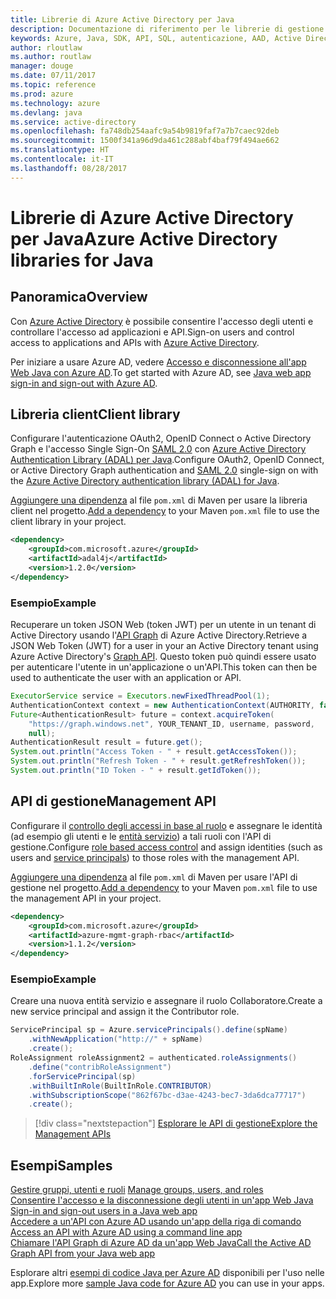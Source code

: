 ```yaml
---
title: Librerie di Azure Active Directory per Java
description: Documentazione di riferimento per le librerie di gestione e client di Azure Active Directory per Java
keywords: Azure, Java, SDK, API, SQL, autenticazione, AAD, Active Directory, Graph, OAuth 2.0
author: rloutlaw
ms.author: routlaw
manager: douge
ms.date: 07/11/2017
ms.topic: reference
ms.prod: azure
ms.technology: azure
ms.devlang: java
ms.service: active-directory
ms.openlocfilehash: fa748db254aafc9a54b9819faf7a7b7caec92deb
ms.sourcegitcommit: 1500f341a96d9da461c288abf4baf79f494ae662
ms.translationtype: HT
ms.contentlocale: it-IT
ms.lasthandoff: 08/28/2017
---
```

# <a name="azure-active-directory-libraries-for-java"></a><span data-ttu-id="f68b0-104">Librerie di Azure Active Directory per Java</span><span class="sxs-lookup"><span data-stu-id="f68b0-104">Azure Active Directory libraries for Java</span></span>

## <a name="overview"></a><span data-ttu-id="f68b0-105">Panoramica</span><span class="sxs-lookup"><span data-stu-id="f68b0-105">Overview</span></span>

<span data-ttu-id="f68b0-106">Con [Azure Active Directory](/azure/active-directory/active-directory-whatis) è possibile consentire l'accesso degli utenti e controllare l'accesso ad applicazioni e API.</span><span class="sxs-lookup"><span data-stu-id="f68b0-106">Sign-on users and control access to applications and APIs with [Azure Active Directory](/azure/active-directory/active-directory-whatis).</span></span>

<span data-ttu-id="f68b0-107">Per iniziare a usare Azure AD, vedere [Accesso e disconnessione all'app Web Java con Azure AD](/azure/active-directory/develop/active-directory-devquickstarts-webapp-java).</span><span class="sxs-lookup"><span data-stu-id="f68b0-107">To get started with Azure AD, see [Java web app sign-in and sign-out with Azure AD](/azure/active-directory/develop/active-directory-devquickstarts-webapp-java).</span></span>

## <a name="client-library"></a><span data-ttu-id="f68b0-108">Libreria client</span><span class="sxs-lookup"><span data-stu-id="f68b0-108">Client library</span></span>

<span data-ttu-id="f68b0-109">Configurare l'autenticazione OAuth2, OpenID Connect o Active Directory Graph e l'accesso Single Sign-On [SAML 2.0](https://docs.microsoft.com/azure/active-directory/develop/active-directory-saml-protocol-reference) con [Azure Active Directory Authentication Library (ADAL) per Java](https://github.com/AzureAD/azure-activedirectory-library-for-java).</span><span class="sxs-lookup"><span data-stu-id="f68b0-109">Configure OAuth2, OpenID Connect, or Active Directory Graph authentication and [SAML 2.0](https://docs.microsoft.com/azure/active-directory/develop/active-directory-saml-protocol-reference) single-sign on with the [Azure Active Directory authentication library (ADAL) for Java](https://github.com/AzureAD/azure-activedirectory-library-for-java).</span></span>

<span data-ttu-id="f68b0-110">[Aggiungere una dipendenza](https://maven.apache.org/guides/getting-started/index.html#How_do_I_use_external_dependencies) al file `pom.xml` di Maven per usare la libreria client nel progetto.</span><span class="sxs-lookup"><span data-stu-id="f68b0-110">[Add a dependency](https://maven.apache.org/guides/getting-started/index.html#How_do_I_use_external_dependencies) to your Maven `pom.xml` file to use the client library in your project.</span></span>

```XML
<dependency>
    <groupId>com.microsoft.azure</groupId>
    <artifactId>adal4j</artifactId>
    <version>1.2.0</version>
</dependency>
```   

### <a name="example"></a><span data-ttu-id="f68b0-111">Esempio</span><span class="sxs-lookup"><span data-stu-id="f68b0-111">Example</span></span>

<span data-ttu-id="f68b0-112">Recuperare un token JSON Web (token JWT) per un utente in un tenant di Active Directory usando l'[API Graph](https://docs.microsoft.com/azure/active-directory/develop/active-directory-graph-api) di Azure Active Directory.</span><span class="sxs-lookup"><span data-stu-id="f68b0-112">Retrieve a JSON Web Token (JWT) for a user in your an Active Directory tenant using Azure Active Directory's [Graph API](https://docs.microsoft.com/azure/active-directory/develop/active-directory-graph-api).</span></span> <span data-ttu-id="f68b0-113">Questo token può quindi essere usato per autenticare l'utente in un'applicazione o un'API.</span><span class="sxs-lookup"><span data-stu-id="f68b0-113">This token can then be used to authenticate the user with an application or API.</span></span>

```java
ExecutorService service = Executors.newFixedThreadPool(1);
AuthenticationContext context = new AuthenticationContext(AUTHORITY, false, service);
Future<AuthenticationResult> future = context.acquireToken(
    "https://graph.windows.net", YOUR_TENANT_ID, username, password,
    null);
AuthenticationResult result = future.get();
System.out.println("Access Token - " + result.getAccessToken());
System.out.println("Refresh Token - " + result.getRefreshToken());
System.out.println("ID Token - " + result.getIdToken());
```

## <a name="management-api"></a><span data-ttu-id="f68b0-114">API di gestione</span><span class="sxs-lookup"><span data-stu-id="f68b0-114">Management API</span></span>

<span data-ttu-id="f68b0-115">Configurare il [controllo degli accessi in base al ruolo](/azure/active-directory/role-based-access-control-what-is) e assegnare le identità (ad esempio gli utenti e le [entità servizio](https://docs.microsoft.com/en-us/azure/active-directory/develop/active-directory-application-objects)) a tali ruoli con l'API di gestione.</span><span class="sxs-lookup"><span data-stu-id="f68b0-115">Configure [role based access control](/azure/active-directory/role-based-access-control-what-is) and assign identities (such as users and [service principals](https://docs.microsoft.com/en-us/azure/active-directory/develop/active-directory-application-objects)) to those roles with the management API.</span></span> 

<span data-ttu-id="f68b0-116">[Aggiungere una dipendenza](https://maven.apache.org/guides/getting-started/index.html#How_do_I_use_external_dependencies) al file `pom.xml` di Maven per usare l'API di gestione nel progetto.</span><span class="sxs-lookup"><span data-stu-id="f68b0-116">[Add a dependency](https://maven.apache.org/guides/getting-started/index.html#How_do_I_use_external_dependencies) to your Maven `pom.xml` file to use the management API in your project.</span></span>

```XML
<dependency>
    <groupId>com.microsoft.azure</groupId>
    <artifactId>azure-mgmt-graph-rbac</artifactId>
    <version>1.1.2</version>
</dependency>
```

### <a name="example"></a><span data-ttu-id="f68b0-117">Esempio</span><span class="sxs-lookup"><span data-stu-id="f68b0-117">Example</span></span> 

<span data-ttu-id="f68b0-118">Creare una nuova entità servizio e assegnare il ruolo Collaboratore.</span><span class="sxs-lookup"><span data-stu-id="f68b0-118">Create a new service principal and assign it the Contributor role.</span></span>

```java
ServicePrincipal sp = Azure.servicePrincipals().define(spName)
    .withNewApplication("http://" + spName)
    .create();
RoleAssignment roleAssignment2 = authenticated.roleAssignments()
    .define("contribRoleAssignment")
    .forServicePrincipal(sp)
    .withBuiltInRole(BuiltInRole.CONTRIBUTOR)
    .withSubscriptionScope("862f67bc-d3ae-4243-bec7-3da6dca77717")
    .create();
```

> [!div class="nextstepaction"]
> [<span data-ttu-id="f68b0-119">Esplorare le API di gestione</span><span class="sxs-lookup"><span data-stu-id="f68b0-119">Explore the Management APIs</span></span>](/java/api/overview/azure/activedirectory/managementapi)


## <a name="samples"></a><span data-ttu-id="f68b0-120">Esempi</span><span class="sxs-lookup"><span data-stu-id="f68b0-120">Samples</span></span>

<span data-ttu-id="f68b0-121">[Gestire gruppi, utenti e ruoli](https://github.com/Azure-Samples/aad-java-browse-graph-and-manage-roles)  </span><span class="sxs-lookup"><span data-stu-id="f68b0-121">[Manage groups, users, and roles](https://github.com/Azure-Samples/aad-java-browse-graph-and-manage-roles)  </span></span>  
<span data-ttu-id="f68b0-122">[Consentire l'accesso e la disconnessione degli utenti in un'app Web Java](https://github.com/Azure-Samples/active-directory-java-webapp-openidconnect)  </span><span class="sxs-lookup"><span data-stu-id="f68b0-122">[Sign-in and sign-out users in a Java web app](https://github.com/Azure-Samples/active-directory-java-webapp-openidconnect)  </span></span>  
<span data-ttu-id="f68b0-123">[Accedere a un'API con Azure AD usando un'app della riga di comando](https://github.com/Azure-Samples/active-directory-java-native-headless) </span><span class="sxs-lookup"><span data-stu-id="f68b0-123">[Access an API with Azure AD using a command line app](https://github.com/Azure-Samples/active-directory-java-native-headless) </span></span>  
[<span data-ttu-id="f68b0-124">Chiamare l'API Graph di Azure AD da un'app Web Java</span><span class="sxs-lookup"><span data-stu-id="f68b0-124">Call the Active AD Graph API from your Java web app</span></span>](https://github.com/Azure-Samples/active-directory-java-graphapi-web/)  

<span data-ttu-id="f68b0-125">Esplorare altri [esempi di codice Java per Azure AD](https://azure.microsoft.com/en-us/resources/samples/?term=active+directory&platform=java) disponibili per l'uso nelle app.</span><span class="sxs-lookup"><span data-stu-id="f68b0-125">Explore more [sample Java code for Azure AD](https://azure.microsoft.com/en-us/resources/samples/?term=active+directory&platform=java) you can use in your apps.</span></span>